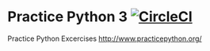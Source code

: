 # Practice Python 3   [![CircleCI](https://circleci.com/gh/vipings/practice_python.svg?style=svg)](https://circleci.com/gh/vipings/practice_python)  
      

Practice Python Excercises
http://www.practicepython.org/
